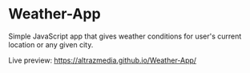 # Weather-App

Simple JavaScript app that gives weather conditions for user's current location or any given city. 

Live preview: https://altrazmedia.github.io/Weather-App/
